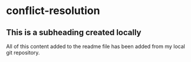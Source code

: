 # conflict-resolution

## This is a subheading created locally




All of this content added to the readme file has been added from my local git repository.
